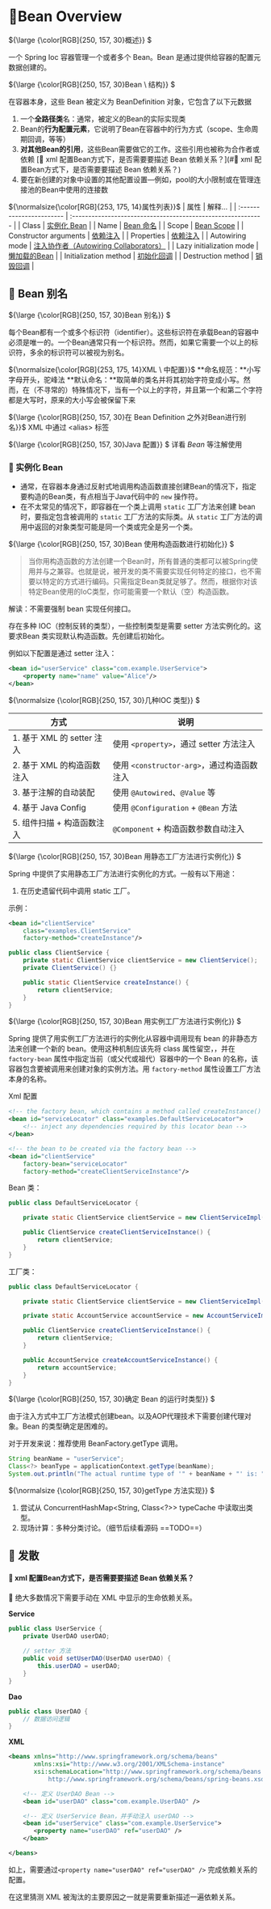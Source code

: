 # 📖Bean Overview

${\large {\color[RGB]{250, 157, 30}概述}} $

一个 Spring Ioc 容器管理一个或者多个 Bean。Bean 是通过提供给容器的配置元数据创建的。

${\large {\color[RGB]{250, 157, 30}Bean \ 结构}} $

在容器本身，这些 Bean 被定义为 BeanDefinition 对象，它包含了以下元数据

1. 一个**全路径类**名：通常，被定义的Bean的实际实现类
2. Bean的**行为配置元素**，它说明了Bean在容器中的行为方式（scope、生命周期回调，等等）
3. **对其他Bean的引用**，这些Bean需要做它的工作。这些引用也被称为合作者或依赖
    [💭 xml 配置Bean方式下，是否需要要描述 Bean 依赖关系？](#💭 xml 配置Bean方式下，是否需要要描述 Bean 依赖关系？)
4. 要在新创建的对象中设置的其他配置设置—例如，pool的大小限制或在管理连接池的Bean中使用的连接数

${\normalsize{\color[RGB]{253, 175, 14}属性列表}}$
| 属性                     | 解释…                                                        |
| :----------------------- | :----------------------------------------------------------- |
| Class                    | [实例化 Bean](https://springdoc.cn/spring/core.html#beans-factory-class) |
| Name                     | [Bean 命名](https://springdoc.cn/spring/core.html#beans-beanname) |
| Scope                    | [Bean Scope](https://springdoc.cn/spring/core.html#beans-factory-scopes) |
| Constructor arguments    | [依赖注入](https://springdoc.cn/spring/core.html#beans-factory-collaborators) |
| Properties               | [依赖注入](https://springdoc.cn/spring/core.html#beans-factory-collaborators) |
| Autowiring mode          | [注入协作者（Autowiring Collaborators）](https://springdoc.cn/spring/core.html#beans-factory-autowire) |
| Lazy initialization mode | [懒加载的Bean](https://springdoc.cn/spring/core.html#beans-factory-lazy-init) |
| Initialization method    | [初始化回调](https://springdoc.cn/spring/core.html#beans-factory-lifecycle-initializingbean) |
| Destruction method       | [销毁回调](https://springdoc.cn/spring/core.html#beans-factory-lifecycle-disposablebean) |

## 📖 Bean 别名

${\large {\color[RGB]{250, 157, 30}Bean 别名}} $

每个Bean都有一个或多个标识符（identifier）。这些标识符在承载Bean的容器中必须是唯一的。一个Bean通常只有一个标识符。然而，如果它需要一个以上的标识符，多余的标识符可以被视为别名。

${\normalsize{\color[RGB]{253, 175, 14}XML \ 中配置}}$
**命名规范：**小写字母开头，驼峰法
**默认命名：**取简单的类名并将其初始字符变成小写。然而，在（不寻常的）特殊情况下，当有一个以上的字符，并且第一个和第二个字符都是大写时，原来的大小写会被保留下来

${\large {\color[RGB]{250, 157, 30}在 Bean Definition 之外对Bean进行别名}}$
XML 中通过 \<alias> 标签

${\large {\color[RGB]{250, 157, 30}Java 配置}} $
详看 $Bean$ 等注解使用

### 📖 实例化 Bean

- 通常，在容器本身通过反射式地调用构造函数直接创建Bean的情况下，指定要构造的Bean类，有点相当于Java代码中的 `new` 操作符。
- 在不太常见的情况下，即容器在一个类上调用 `static` 工厂方法来创建 bean 时，要指定包含被调用的 `static` 工厂方法的实际类。从 `static` 工厂方法的调用中返回的对象类型可能是同一个类或完全是另一个类。

${\large {\color[RGB]{250, 157, 30}Bean 使用构造函数进行初始化}} $

> 当你用构造函数的方法创建一个Bean时，所有普通的类都可以被Spring使用并与之兼容。也就是说，被开发的类不需要实现任何特定的接口，也不需要以特定的方式进行编码。只需指定Bean类就足够了。然而，根据你对该特定Bean使用的IoC类型，你可能需要一个默认（空）构造函数。

解读：不需要强制 bean 实现任何接口。

存在多种 IOC（控制反转的类型），一些控制类型是需要 setter 方法实例化的。这要求Bean 类实现默认构造函数。先创建后初始化。

例如以下配置是通过 setter 注入：
```xml
<bean id="userService" class="com.example.UserService">
    <property name="name" value="Alice"/>
</bean>
```

${\normalsize {\color[RGB]{250, 157, 30}几种IOC 类型}} $

| 方式                       | 说明                                       |
| -------------------------- | ------------------------------------------ |
| 1. 基于 XML 的 setter 注入 | 使用 `<property>`，通过 setter 方法注入    |
| 2. 基于 XML 的构造函数注入 | 使用 `<constructor-arg>`，通过构造函数注入 |
| 3. 基于注解的自动装配      | 使用 `@Autowired`、`@Value` 等             |
| 4. 基于 Java Config        | 使用 `@Configuration` + `@Bean` 方法       |
| 5. 组件扫描 + 构造函数注入 | `@Component` + 构造函数参数自动注入        |

${\large {\color[RGB]{250, 157, 30}Bean 用静态工厂方法进行实例化}} $

Spring 中提供了实用静态工厂方法进行实例化的方式。一般有以下用途：

1. 在历史遗留代码中调用 static 工厂。

示例：

```xml
<bean id="clientService"
    class="examples.ClientService"
    factory-method="createInstance"/>
```

```java
public class ClientService {
    private static ClientService clientService = new ClientService();
    private ClientService() {}

    public static ClientService createInstance() {
        return clientService;
    }
}
```

${\large {\color[RGB]{250, 157, 30}Bean 用实例工厂方法进行实例化}} $

Spring 提供了用实例工厂方法进行的实例化从容器中调用现有 bean 的非静态方法来创建一个新的 bean。使用这种机制应该先将 class 属性留空，，并在 `factory-bean` 属性中指定当前（或父代或祖代）容器中的一个 Bean 的名称，该容器包含要被调用来创建对象的实例方法。用 `factory-method` 属性设置工厂方法本身的名称。



Xml 配置
```xml
<!-- the factory bean, which contains a method called createInstance() -->
<bean id="serviceLocator" class="examples.DefaultServiceLocator">
    <!-- inject any dependencies required by this locator bean -->
</bean>

<!-- the bean to be created via the factory bean -->
<bean id="clientService"
    factory-bean="serviceLocator"
    factory-method="createClientServiceInstance"/>

```

Bean 类：

```java
public class DefaultServiceLocator {

    private static ClientService clientService = new ClientServiceImpl();

    public ClientService createClientServiceInstance() {
        return clientService;
    }
}


```

工厂类：

```java
public class DefaultServiceLocator {

    private static ClientService clientService = new ClientServiceImpl();

    private static AccountService accountService = new AccountServiceImpl();

    public ClientService createClientServiceInstance() {
        return clientService;
    }

    public AccountService createAccountServiceInstance() {
        return accountService;
    }
}
```

${\large {\color[RGB]{250, 157, 30}确定 Bean 的运行时类型}} $

由于注入方式中工厂方法模式创建bean。以及AOP代理技术下需要创建代理对象。Bean 的类型确定是困难的。

对于开发来说：推荐使用 BeanFactory.getType 调用。

```java
String beanName = "userService";
Class<?> beanType = applicationContext.getType(beanName);
System.out.println("The actual runtime type of '" + beanName + "' is: " + beanType.getName());
```

${\normalsize {\color[RGB]{250, 157, 30}getType 方法实现}} $

1. 尝试从 ConcurrentHashMap<String, Class<?>> typeCache 中读取出类型。
2. 现场计算：多种分类讨论。（细节后续看源码 ==TODO==）

## 🌳 发散

#### 💭 xml 配置Bean方式下，是否需要要描述 Bean 依赖关系？

📄 绝大多数情况下需要手动在 XML 中显示的生命依赖关系。

**Service**

```java
public class UserService {
    private UserDAO userDAO;
    
    // setter 方法
    public void setUserDAO(UserDAO userDAO) {
        this.userDAO = userDAO;
    }
}
```

**Dao**

```java
public class UserDAO {
    // 数据访问逻辑
}
```

**XML**

```xml
<beans xmlns="http://www.springframework.org/schema/beans"
       xmlns:xsi="http://www.w3.org/2001/XMLSchema-instance"
       xsi:schemaLocation="http://www.springframework.org/schema/beans
           http://www.springframework.org/schema/beans/spring-beans.xsd">

    <!-- 定义 UserDAO Bean -->
    <bean id="userDAO" class="com.example.UserDAO" />

    <!-- 定义 UserService Bean，并手动注入 userDAO -->
    <bean id="userService" class="com.example.UserService">
       <property name="userDAO" ref="userDAO" />
    </bean>

</beans>
```

如上，需要通过`<property name="userDAO" ref="userDAO" />` 完成依赖关系的配置。

在这里猜测 XML 被淘汰的主要原因之一就是需要重新描述一遍依赖关系。
